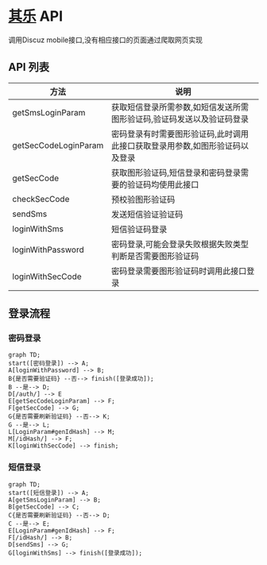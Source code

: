 # [其乐](https://keylol.com) API 

调用Discuz mobile接口,没有相应接口的页面通过爬取网页实现

## API 列表

|方法|说明|
|-|-|
|getSmsLoginParam|获取短信登录所需参数,如短信发送所需图形验证码,验证码发送以及验证码登录|
|getSecCodeLoginParam|密码登录有时需要图形验证码,此时调用此接口获取登录用参数,如图形验证码以及登录|
|getSecCode|获取图形验证码,短信登录和密码登录需要的验证码均使用此接口|
|checkSecCode|预校验图形验证码|
|sendSms|发送短信验证验证码|
|loginWithSms|短信验证码登录|
|loginWithPassword|密码登录,可能会登录失败根据失败类型判断是否需要图形验证码|
|loginWithSecCode|密码登录需要图形验证码时调用此接口登录|

## 登录流程

### 密码登录

```mermaid
graph TD;
start([密码登录]) --> A;
A[loginWithPassword] --> B;
B{是否需要验证码} --否--> finish([登录成功]);
B --是--> D;
D[/auth/] --> E
E[getSecCodeLoginParam] --> F;
F[getSecCode] --> G;
G{是否需要刷新验证码} --否--> K;
G --是--> L;
L[LoginParam#genIdHash] --> M;
M[/idHash/] --> F; 
K[loginWithSecCode] --> finish;
```

### 短信登录

```mermaid
graph TD;
start([短信登录]) --> A;
A[getSmsLoginParam] --> B;
B[getSecCode] --> C;
C{是否需要刷新验证码} --否--> D;
C --是--> E;
E[LoginParam#genIdHash] --> F;
F[/idHash/] --> B;
D[sendSms] --> G;
G[loginWithSms] --> finish([登录成功]);
```
